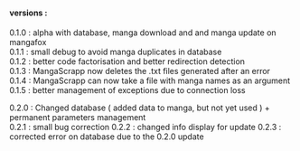 #### versions :

0.1.0 : alpha with database, manga download and and manga update on mangafox<br />
0.1.1 : small debug to avoid manga duplicates in database<br />
0.1.2 : better code factorisation and better redirection detection<br />
0.1.3 : MangaScrapp now deletes the .txt files generated after an error<br />
0.1.4 : MangaScrapp can now take a file with manga names as an argument<br />
0.1.5 : better management of exceptions due to connection loss<br />

0.2.0 : Changed database ( added data to manga, but not yet used ) + permanent parameters management<br />
0.2.1 : small bug correction
0.2.2 : changed info display for update
0.2.3 : corrected error on database due to the 0.2.0 update
